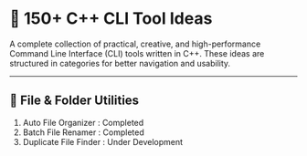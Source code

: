 # 🚀 150+ C++ CLI Tool Ideas

A complete collection of practical, creative, and high-performance Command Line Interface (CLI) tools written in C++. These ideas are structured in categories for better navigation and usability.

---

## 📁 File & Folder Utilities

1. Auto File Organizer : Completed
2. Batch File Renamer : Completed
3. Duplicate File Finder : Under Development 